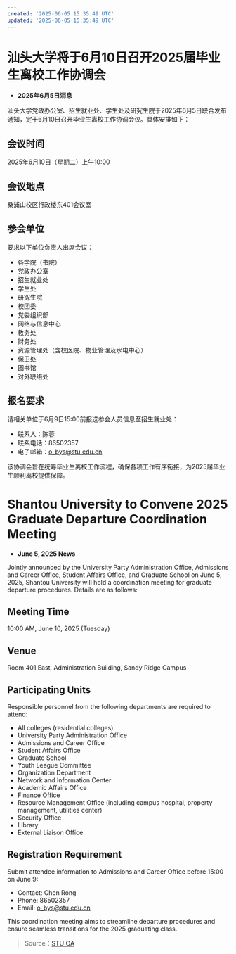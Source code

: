 ```yaml
---
created: '2025-06-05 15:35:49 UTC'
updated: '2025-06-05 15:35:49 UTC'
---
```


# 汕头大学将于6月10日召开2025届毕业生离校工作协调会

- **2025年6月5日消息**

汕头大学党政办公室、招生就业处、学生处及研究生院于2025年6月5日联合发布通知，定于6月10日召开毕业生离校工作协调会议。具体安排如下：

## **会议时间**
2025年6月10日（星期二）上午10:00

## **会议地点**
桑浦山校区行政楼东401会议室

## **参会单位**
要求以下单位负责人出席会议：
- 各学院（书院）
- 党政办公室
- 招生就业处
- 学生处
- 研究生院
- 校团委
- 党委组织部
- 网络与信息中心
- 教务处
- 财务处
- 资源管理处（含校医院、物业管理及水电中心）
- 保卫处
- 图书馆
- 对外联络处

## **报名要求**
请相关单位于6月9日15:00前报送参会人员信息至招生就业处：
- 联系人：陈蓉
- 联系电话：86502357
- 电子邮箱：o_bys@stu.edu.cn

该协调会旨在统筹毕业生离校工作流程，确保各项工作有序衔接，为2025届毕业生顺利离校提供保障。

# Shantou University to Convene 2025 Graduate Departure Coordination Meeting

- **June 5, 2025 News**

Jointly announced by the University Party Administration Office, Admissions and Career Office, Student Affairs Office, and Graduate School on June 5, 2025, Shantou University will hold a coordination meeting for graduate departure procedures. Details are as follows:

## **Meeting Time**
10:00 AM, June 10, 2025 (Tuesday)

## **Venue**
Room 401 East, Administration Building, Sandy Ridge Campus

## **Participating Units**
Responsible personnel from the following departments are required to attend:
- All colleges (residential colleges)
- University Party Administration Office
- Admissions and Career Office
- Student Affairs Office
- Graduate School
- Youth League Committee
- Organization Department
- Network and Information Center
- Academic Affairs Office
- Finance Office
- Resource Management Office (including campus hospital, property management, utilities center)
- Security Office
- Library
- External Liaison Office

## **Registration Requirement**
Submit attendee information to Admissions and Career Office before 15:00 on June 9:
- Contact: Chen Rong
- Phone: 86502357
- Email: o_bys@stu.edu.cn

This coordination meeting aims to streamline departure procedures and ensure seamless transitions for the 2025 graduating class.

> Source：[STU OA](http://oa.stu.edu.cn/page/maint/template/news/newstemplateprotal.jsp?templatetype=1&templateid=3&docid=41732)

